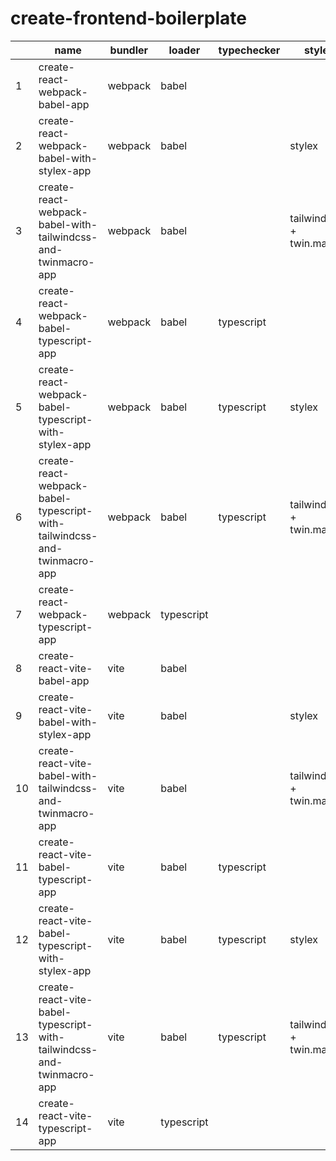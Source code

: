 # create-frontend-boilerplate

|  | name | bundler | loader | typechecker | style |
| ---- | ---- | ---- | ---- | ---- | ---- |
| 1 | create-react-webpack-babel-app | webpack | babel |  |  |
| 2 | create-react-webpack-babel-with-stylex-app | webpack | babel |  | stylex |
| 3 | create-react-webpack-babel-with-tailwindcss-and-twinmacro-app | webpack | babel |  | tailwindcss + twin.macro |
| 4 | create-react-webpack-babel-typescript-app | webpack | babel | typescript |  |
| 5 | create-react-webpack-babel-typescript-with-stylex-app | webpack | babel | typescript | stylex |
| 6 | create-react-webpack-babel-typescript-with-tailwindcss-and-twinmacro-app | webpack | babel | typescript | tailwindcss + twin.macro |
| 7 | create-react-webpack-typescript-app | webpack | typescript |  |  |
| 8 | create-react-vite-babel-app | vite | babel |  |  |
| 9 | create-react-vite-babel-with-stylex-app | vite | babel |  | stylex |
| 10 | create-react-vite-babel-with-tailwindcss-and-twinmacro-app | vite | babel |  | tailwindcss + twin.macro |
| 11 | create-react-vite-babel-typescript-app | vite | babel | typescript |  |
| 12 | create-react-vite-babel-typescript-with-stylex-app | vite | babel | typescript | stylex |
| 13 | create-react-vite-babel-typescript-with-tailwindcss-and-twinmacro-app | vite | babel | typescript | tailwindcss + twin.macro |
| 14 | create-react-vite-typescript-app | vite | typescript |  |  |
